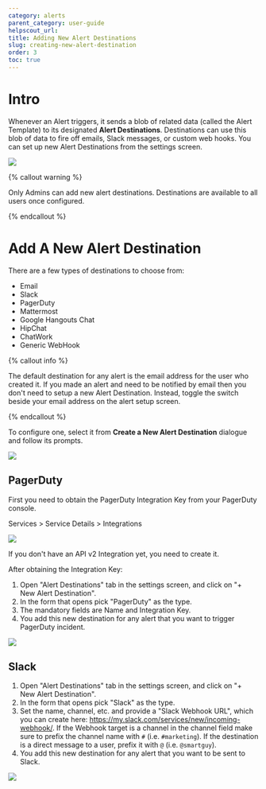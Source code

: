 ```yaml
---
category: alerts
parent_category: user-guide
helpscout_url: 
title: Adding New Alert Destinations
slug: creating-new-alert-destination
order: 3
toc: true
---
```


# Intro

Whenever an Alert triggers, it sends a blob of related data (called the Alert Template) to its designated **Alert Destinations**. Destinations can use this blob of data to fire off emails, Slack messages, or custom web hooks. You can set up new Alert Destinations from the settings screen. 

![](/assets/images/docs/gitbook/create-new-alert-destination.png) 

{% callout warning %}

Only Admins can add new alert destinations. Destinations are available to all users once configured.

{% endcallout %}

# Add A New Alert Destination

There are a few types of destinations to choose from:

* Email
* Slack
* PagerDuty
* Mattermost
* Google Hangouts Chat
* HipChat
* ChatWork
* Generic WebHook

{% callout info %}

The default destination for any alert is the email address for the user who created it. If you made an alert and need to be notified by email then you don't need to setup a new Alert Destination. Instead, toggle the switch beside your email address on the alert setup screen.

{% endcallout %}

To configure one, select it from **Create a New Alert Destination** dialogue and follow its prompts.

![](/assets/images/docs/gitbook/pick-a-destination.png)

## PagerDuty

First you need to obtain the PagerDuty Integration Key from your PagerDuty console.

Services > Service Details > Integrations  

![](/assets/images/docs/alerts/pagerduty-key-location.png)

If you don't have an API v2 Integration yet, you need to create it.

After obtaining the Integration Key:

1. Open "Alert Destinations" tab in the settings screen, and click on "+ New Alert Destination".
2. In the form that opens pick "PagerDuty" as the type.
3. The mandatory fields are Name and Integration Key.
4. You add this new destination for any alert that you want to trigger PagerDuty incident.

![](/assets/images/docs/gitbook/pagerduty.png)

## Slack

1. Open "Alert Destinations" tab in the settings screen, and click on "+ New Alert Destination".
2. In the form that opens pick "Slack" as the type.
3. Set the name, channel, etc. and provide a "Slack Webhook URL", which you can create here: <https://my.slack.com/services/new/incoming-webhook/>. If the Webhook target is a channel in the channel field make sure to prefix the channel name with `#` (i.e. `#marketing`). If the destination is a direct message to a user, prefix it with `@` (i.e. `@smartguy`).
4. You add this new destination for any alert that you want to be sent to Slack.

![](/assets/images/docs/gitbook/slack-destination.png)
